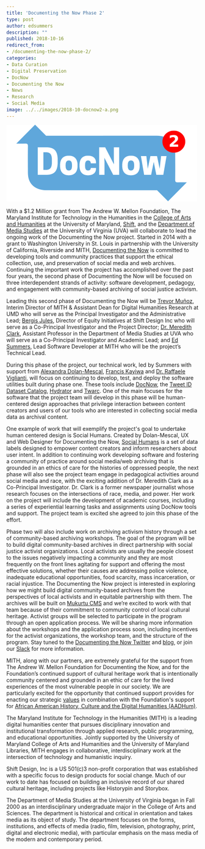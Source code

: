 ```yaml
---
title: 'Documenting the Now Phase 2'
type: post
author: edsummers
description: ""
published: 2018-10-16
redirect_from: 
- /documenting-the-now-phase-2/
categories:
- Data Curation
- Digital Preservation
- DocNow
- Documenting the Now
- News
- Research
- Social Media
image: ../../images/2018-10-docnow2-a.png
---
```

![DocNow2](../../images/2018-10-docnow2-a.png)

With a \$1.2 Million grant from The Andrew W. Mellon Foundation, The Maryland Institute for Technology in the Humanities in the [College of Arts and Humanities](http://www.arhu.umd.edu/) at the University of Maryland, [Shift](http://shiftdesign.org.uk/), and the [Department of Media Studies](http://mediastudies.virginia.edu/) at the University of Virginia (UVA) will collaborate to lead the ongoing work of the Documenting the Now project. Started in 2014 with a grant to Washington University in St. Louis in partnership with the University of California, Riverside and MITH, [Documenting the Now](https://www.docnow.io) is committed to developing tools and community practices that support the ethical collection, use, and preservation of social media and web archives. Continuing the important work the project has accomplished over the past four years, the second phase of Documenting the Now will be focused on three interdependent strands of activity: software development, pedagogy, and engagement with community-based archiving of social justice activism.

Leading this second phase of Documenting the Now will be [Trevor Muñoz](https://mith.umd.edu/people/person/trevor-munoz/), Interim Director of MITH & Assistant Dean for Digital Humanities Research at UMD who will serve as the Principal Investigator and the Administrative Lead; [Bergis Jules](http://shiftdesign.org.uk/people/bergis-jules/), Director of Equity Initiatives at Shift Design Inc who will serve as a Co-Principal Investigator and the Project Director; [Dr. Meredith Clark](https://mediastudies.virginia.edu/people/mdc6j), Assistant Professor in the Department of Media Studies at UVA who will serve as a Co-Principal Investigator and Academic Lead; and [Ed Summers](https://mith.umd.edu/people/person/ed-summers/), Lead Software Developer at MITH who will be the project’s Technical Lead.

During this phase of the project, our technical work, led by Summers with support from [Alexandra Dolan-Mescal](https://twitter.com/fromADMwithlove), [Francis Kayiwa](https://twitter.com/kayiwa) and [Dr. Raffaele Viglianti](https://mith.umd.edu/people/person/raffaele-viglianti/), will focus on continuing to develop, test, and deploy the software utilities built during phase one. These tools include [DocNow](https://github.com/docnow/docnow), the [Tweet ID Dataset Catalog](https://www.docnow.io/catalog/), [Hydrator](https://github.com/docnow/hydrator) and [Twarc](https://github.com/docnow/twarc). One of the main focuses for the software that the project team will develop in this phase will be human-centered design approaches that privilege interaction between content creators and users of our tools who are interested in collecting social media data as archival content.

One example of work that will exemplify the project's goal to undertake human centered design is Social Humans. Created by Dolan-Mescal, UX and Web Designer for Documenting the Now, [Social Humans](https://www.docnow.io/social-humans/) is a set of data labels designed to empower content creators and inform researchers about user intent. In addition to continuing work developing software and fostering a community of practice around social media/web archiving that is grounded in an ethics of care for the histories of oppressed people, the next phase will also see the project team engage in pedagogical activities around social media and race, with the exciting addition of Dr. Meredith Clark as a Co-Principal Investigator. Dr. Clark is a former newspaper journalist whose research focuses on the intersections of race, media, and power. Her work on the project will include the development of academic courses, including a series of experiential learning tasks and assignments using DocNow tools and support. The project team is excited she agreed to join this phase of the effort.

Phase two will also include work on archiving activism history through a set of community-based archiving workshops. The goal of the program will be to build digital community-based archives in direct partnership with social justice activist organizations. Local activists are usually the people closest to the issues negatively impacting a community and they are most frequently on the front lines agitating for support and offering the most effective solutions, whether their causes are addressing police violence, inadequate educational opportunities, food scarcity, mass incarceration, or racial injustice. The Documenting the Now project is interested in exploring how we might build digital community-based archives from the perspectives of local activists and in equitable partnership with them. The archives will be built on [Mukurtu CMS](https://mukurtu.org/) and we’re excited to work with that team because of their commitment to community control of local cultural heritage. Activist groups will be selected to participate in the program through an open application process. We will be sharing more information about the workshops and the application process soon, including incentives for the activist organizations, the workshop team, and the structure of the program. Stay tuned to the [Documenting the Now Twitter](https://twitter.com/documentnow) and [blog](https://news.docnow.io/), or join our [Slack](https://docs.google.com/forms/d/e/1FAIpQLSf3E7PAXPoT-XoedpEy9UCTpDPS8kPj5JkMwpaWbuqVP0bTrQ/viewform) for more information.

MITH, along with our partners, are extremely grateful for the support from The Andrew W. Mellon Foundation for Documenting the Now, and for the Foundation’s continued support of cultural heritage work that is intentionally community centered and grounded in an ethic of care for the lived experiences of the most vulnerable people in our society. We are particularly excited for the opportunity that continued support provides for enacting our strategic [values](https://mith.umd.edu/about/values/) in combination with the Foundation's support for [African American History, Culture and the Digital Humanities (AADHum)](https://aadhum.umd.edu/).

The Maryland Institute for Technology in the Humanities (MITH) is a leading digital humanities center that pursues disciplinary innovation and institutional transformation through applied research, public programming, and educational opportunities. Jointly supported by the University of Maryland College of Arts and Humanities and the University of Maryland Libraries, MITH engages in collaborative, interdisciplinary work at the intersection of technology and humanistic inquiry.

Shift Design, Inc is a US 501(c)3 non-profit corporation that was established with a specific focus to design products for social change. Much of our work to date has focused on building an inclusive record of our shared cultural heritage, including projects like Historypin and Storybox.

The Department of Media Studies at the University of Virginia began in Fall 2000 as an interdisciplinary undergraduate major in the College of Arts and Sciences. The department is historical and critical in orientation and takes media as its object of study. The department focuses on the forms, institutions, and effects of media (radio, film, television, photography, print, digital and electronic media), with particular emphasis on the mass media of the modern and contemporary period.
